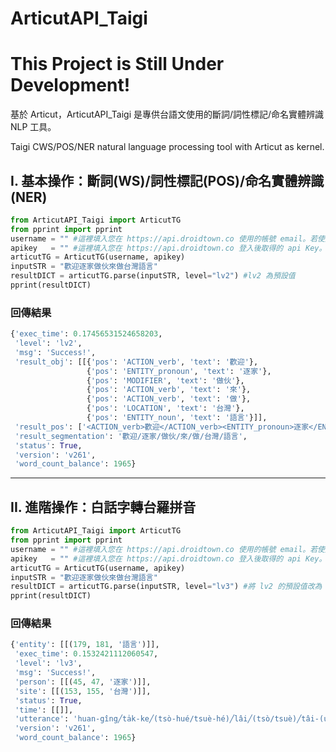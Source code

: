 # ArticutAPI_Taigi

# This Project is Still Under Development!

基於 Articut，ArticutAPI_Taigi 是專供台語文使用的斷詞/詞性標記/命名實體辨識 NLP 工具。

Taigi CWS/POS/NER natural language processing tool with Articut as kernel.

## I. 基本操作：斷詞(WS)/詞性標記(POS)/命名實體辨識(NER)

```python
from ArticutAPI_Taigi import ArticutTG
from pprint import pprint
username = "" #這裡填入您在 https://api.droidtown.co 使用的帳號 email。若使用空字串，則預設使用每小時 2000 字的公用額度。
apikey   = "" #這裡填入您在 https://api.droidtown.co 登入後取得的 api Key。若使用空字串，則預設使用每小時 2000 字的公用額度。
articutTG = ArticutTG(username, apikey)
inputSTR = "歡迎逐家做伙來做台灣語言"
resultDICT = articutTG.parse(inputSTR, level="lv2") #lv2 為預設值
pprint(resultDICT)
```

### 回傳結果
```python
{'exec_time': 0.17456531524658203,
 'level': 'lv2',
 'msg': 'Success!',
 'result_obj': [[{'pos': 'ACTION_verb', 'text': '歡迎'},
                 {'pos': 'ENTITY_pronoun', 'text': '逐家'},
                 {'pos': 'MODIFIER', 'text': '做伙'},
                 {'pos': 'ACTION_verb', 'text': '來'},
                 {'pos': 'ACTION_verb', 'text': '做'},
                 {'pos': 'LOCATION', 'text': '台灣'},
                 {'pos': 'ENTITY_noun', 'text': '語言'}]],
 'result_pos': ['<ACTION_verb>歡迎</ACTION_verb><ENTITY_pronoun>逐家</ENTITY_pronoun><MODIFIER>做伙</MODIFIER><ACTION_verb>來</ACTION_verb><ACTION_verb>做</ACTION_verb><LOCATION>台灣</LOCATION><ENTITY_noun>語言</ENTITY_noun>'],
 'result_segmentation': '歡迎/逐家/做伙/來/做/台灣/語言',
 'status': True,
 'version': 'v261',
 'word_count_balance': 1965}

```
---
## II. 進階操作：白話字轉台羅拼音
```python
from ArticutAPI_Taigi import ArticutTG
from pprint import pprint
username = "" #這裡填入您在 https://api.droidtown.co 使用的帳號 email。若使用空字串，則預設使用每小時 2000 字的公用額度。
apikey   = "" #這裡填入您在 https://api.droidtown.co 登入後取得的 api Key。若使用空字串，則預設使用每小時 2000 字的公用額度。
articutTG = ArticutTG(username, apikey)
inputSTR = "歡迎逐家做伙來做台灣語言"
resultDICT = articutTG.parse(inputSTR, level="lv3") #將 lv2 的預設值改為 lv3
pprint(resultDICT)
```
### 回傳結果
```python
{'entity': [[(179, 181, '語言')]],
 'exec_time': 0.1532421112060547,
 'level': 'lv3',
 'msg': 'Success!',
 'person': [[(45, 47, '逐家')]],
 'site': [[(153, 155, '台灣')]],
 'status': True,
 'time': [[]],
 'utterance': 'huan-gîng╱ta̍k-ke╱(tsò-hué/tsuè-hé)╱lâi╱(tsò/tsuè)╱tâi-(uan/uân)╱(gí-giân/gú-giân)',
 'version': 'v261',
 'word_count_balance': 1965}
```
